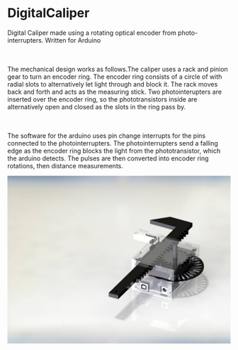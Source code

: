 # DigitalCaliper

Digital Caliper made using a rotating optical encoder from photo-interrupters.
Written for Arduino

<br><br> The mechanical design works as follows.The caliper uses a rack and pinion gear to turn an encoder ring. The encoder ring consists of a circle of with radial slots to alternatively let light through and block it. The rack moves back and forth and acts as the measuring stick. Two photointerupters are inserted over the encoder ring, so the phototransistors inside are alternatively open and closed as the slots in the ring pass by. 

<br><br> The software for the arduino uses pin change interrupts for the pins connected to the photointerrupters. The photointerrupters send a falling edge as the encoder ring blocks the light from the phototransistor, which the arduino detects. The pulses are then converted into encoder ring rotations, then distance measurements.

![Digital-Caliper-Picture](https://github.com/Rich143/DigitalCaliper/blob/master/12837483_10153423779155814_1408371865_o-2.jpg)
